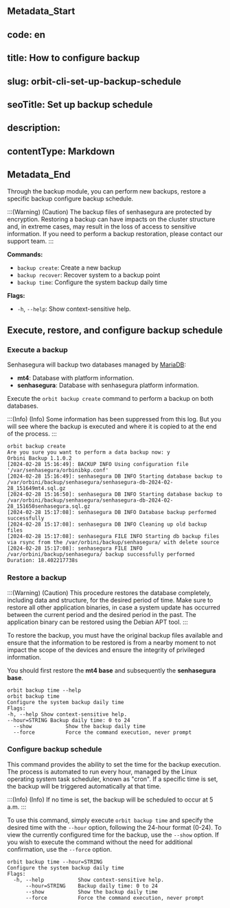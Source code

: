 ## Metadata_Start 
## code: en
## title: How to configure backup 
## slug: orbit-cli-set-up-backup-schedule 
## seoTitle: Set up backup schedule 
## description:  
## contentType: Markdown 
## Metadata_End
Through the backup module, you can perform new backups, restore a specific backup configure backup schedule.

:::(Warning) (Caution)
The backup files of senhasegura are protected by encryption. Restoring a backup can have impacts on the cluster structure and, in extreme cases, may result in the loss of access to sensitive information. If you need to perform a backup restoration, please contact our support team.
:::

**Commands:**
  - `backup create`: Create a new backup
  - `backup recover`: Recover system to a backup point
  - `backup time`: Configure the system backup daily time

**Flags:**
  - `-h`, `--help`: Show context-sensitive help.

## Execute, restore, and configure backup schedule

### Execute a backup

Senhasegura will backup two databases managed by [MariaDB](https://mariadb.com/):
- **mt4**: Database with platform information.
- **senhasegura**: Database with senhasegura platform information.

Execute the `orbit backup create` command to perform a backup on both databases.

:::(Info) (Info)
Some information has been suppressed from this log. But you will see where the backup is executed and where it is copied to at the end of the process.
:::
```
orbit backup create
Are you sure you want to perform a data backup now: y
Orbini Backup 1.1.0.2
[2024-02-28 15:16:49]: BACKUP INFO Using configuration file '/var/senhasegura/orbinibkp.conf'
[2024-02-28 15:16:49]: senhasegura DB INFO Starting database backup to /var/orbini/backup/senhasegura/senhasegura-db-2024-02-28_151649mt4.sql.gz
[2024-02-28 15:16:50]: senhasegura DB INFO Starting database backup to /var/orbini/backup/senhasegura/senhasegura-db-2024-02-28_151650senhasegura.sql.gz
[2024-02-28 15:17:08]: senhasegura DB INFO Database backup performed successfully
[2024-02-28 15:17:08]: senhasegura DB INFO Cleaning up old backup files
[2024-02-28 15:17:08]: senhasegura FILE INFO Starting db backup files via rsync from the /var/orbini/backup/senhasegura/ with delete source
[2024-02-28 15:17:08]: senhasegura FILE INFO /var/orbini/backup/senhasegura/ backup successfully performed
Duration: 18.402217738s
```

### Restore a backup

:::(Warning) (Caution)
This procedure restores the database completely, including data and structure, for the desired period of time. Make sure to restore all other application binaries, in case a system update has occurred between the current period and the desired period in the past. The application binary can be restored using the Debian APT tool.
:::

To restore the backup, you must have the original backup files available and ensure that the information to be restored is from a nearby moment to not impact the scope of the devices and ensure the integrity of privileged information.

You should first restore the **mt4 base** and subsequently the **senhasegura base**.
```
orbit backup time --help
orbit backup time
Configure the system backup daily time
Flags:
-h, --help Show context-sensitive help.
--hour=STRING Backup daily time: 0 to 24
  --show           Show the backup daily time
  --force          Force the command execution, never prompt
```

### Configure backup schedule

This command provides the ability to set the time for the backup execution. The process is automated to run every hour, managed by the Linux operating system task scheduler, known as "cron". If a specific time is set, the backup will be triggered automatically at that time.

:::(Info) (Info)
If no time is set, the backup will be scheduled to occur at 5 a.m.
:::

To use this command, simply execute `orbit backup time` and specify the desired time with the `--hour` option, following the 24-hour format (0-24).
To view the currently configured time for the backup, use the `--show` option.
If you wish to execute the command without the need for additional confirmation, use the `--force` option.

```
orbit backup time --hour=STRING
Configure the system backup daily time
Flags:
  -h, --help           Show context-sensitive help.
      --hour=STRING    Backup daily time: 0 to 24
      --show           Show the backup daily time
      --force          Force the command execution, never prompt
